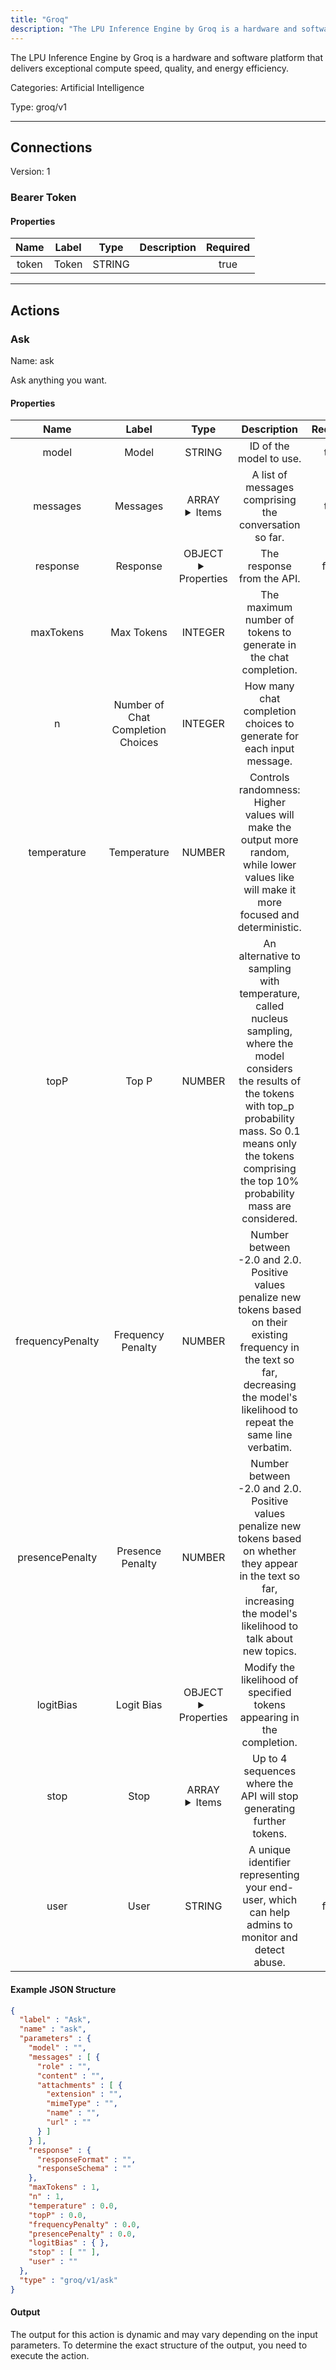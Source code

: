```yaml
---
title: "Groq"
description: "The LPU Inference Engine by Groq is a hardware and software platform that delivers exceptional compute speed, quality, and energy efficiency."
---
```


The LPU Inference Engine by Groq is a hardware and software platform that delivers exceptional compute speed, quality, and energy efficiency.


Categories: Artificial Intelligence


Type: groq/v1

<hr />



## Connections

Version: 1


### Bearer Token

#### Properties

|      Name       |      Label     |     Type     |     Description     | Required |
|:---------------:|:--------------:|:------------:|:-------------------:|:--------:|
| token | Token | STRING |  | true |





<hr />



## Actions


### Ask
Name: ask

Ask anything you want.

#### Properties

|      Name       |      Label     |     Type     |     Description     | Required |
|:---------------:|:--------------:|:------------:|:-------------------:|:--------:|
| model | Model | STRING | ID of the model to use. | true |
| messages | Messages | ARRAY <details> <summary> Items </summary> [{STRING\(role), STRING\(content), [FILE_ENTRY]\(attachments)}] </details> | A list of messages comprising the conversation so far. | true |
| response | Response | OBJECT <details> <summary> Properties </summary> {STRING\(responseFormat), STRING\(responseSchema)} </details> | The response from the API. | false |
| maxTokens | Max Tokens | INTEGER | The maximum number of tokens to generate in the chat completion. | null |
| n | Number of Chat Completion Choices | INTEGER | How many chat completion choices to generate for each input message. | null |
| temperature | Temperature | NUMBER | Controls randomness:  Higher values will make the output more random, while lower values like will make it more focused and deterministic. | null |
| topP | Top P | NUMBER | An alternative to sampling with temperature, called nucleus sampling,  where the model considers the results of the tokens with top_p probability mass. So 0.1 means only the tokens comprising the top 10% probability mass are considered. | null |
| frequencyPenalty | Frequency Penalty | NUMBER | Number between -2.0 and 2.0. Positive values penalize new tokens based on their existing frequency in the text so far, decreasing the model's likelihood to repeat the same line verbatim. | null |
| presencePenalty | Presence Penalty | NUMBER | Number between -2.0 and 2.0. Positive values penalize new tokens based on whether they appear in the text so far, increasing the model's likelihood to talk about new topics. | null |
| logitBias | Logit Bias | OBJECT <details> <summary> Properties </summary> {} </details> | Modify the likelihood of specified tokens appearing in the completion. | null |
| stop | Stop | ARRAY <details> <summary> Items </summary> [STRING] </details> | Up to 4 sequences where the API will stop generating further tokens. | null |
| user | User | STRING | A unique identifier representing your end-user, which can help admins to monitor and detect abuse. | false |

#### Example JSON Structure
```json
{
  "label" : "Ask",
  "name" : "ask",
  "parameters" : {
    "model" : "",
    "messages" : [ {
      "role" : "",
      "content" : "",
      "attachments" : [ {
        "extension" : "",
        "mimeType" : "",
        "name" : "",
        "url" : ""
      } ]
    } ],
    "response" : {
      "responseFormat" : "",
      "responseSchema" : ""
    },
    "maxTokens" : 1,
    "n" : 1,
    "temperature" : 0.0,
    "topP" : 0.0,
    "frequencyPenalty" : 0.0,
    "presencePenalty" : 0.0,
    "logitBias" : { },
    "stop" : [ "" ],
    "user" : ""
  },
  "type" : "groq/v1/ask"
}
```

#### Output

The output for this action is dynamic and may vary depending on the input parameters. To determine the exact structure of the output, you need to execute the action.






